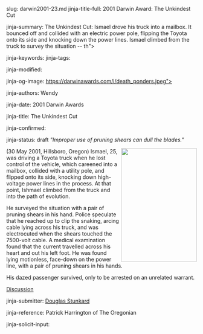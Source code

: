 slug: darwin2001-23.md
jinja-title-full: 2001 Darwin Award: The Unkindest Cut

jinja-summary: The Unkindest Cut: Ismael drove his truck into a mailbox. It bounced off and collided with an electric power pole, flipping the Toyota onto its side and knocking down the power lines. Ismael climbed from the truck to survey the situation -- th">

jinja-keywords:
jinja-tags:

jinja-modified:

jinja-og-image: https://darwinawards.com/i/death_ponders.jpeg">

jinja-authors: Wendy

jinja-date: 2001 Darwin Awards


jinja-title: The Unkindest Cut


jinja-confirmed:

jinja-status: draft
<I>"Improper use of pruning shears can dull the blades."</I>

<A href="/art/zeebarf/" target="_top"><IMG src="/i/art/zeebarf/darwin2001-23.jpg" align="right" width=200 height=301 border=0></A>(30 May 2001, Hillsboro, Oregon) Ismael, 25, was driving a Toyota truck
when he lost control of the vehicle, which careened into a mailbox,
collided with a utility pole, and flipped onto its side, knocking down
high-voltage power lines in the process. At that point, Ishmael climbed
from the truck and into the path of evolution.

He surveyed the situation with a pair of pruning shears in his hand.
Police speculate that he reached up to clip the snaking, arcing cable lying
across his truck, and was electrocuted when the shears touched the
7500-volt cable. A medical examination found that the current travelled
across his heart and out his left foot.	 He was found lying motionless,
face-down on the power line, with a pair of pruning shears in his hands.

His dazed passenger survived, only to be arrested on an unrelated warrant.
<!-- Ismael Aguilar-Torres, 25 ! -->

<A href="http://DarwinAwards.com/_NONODELETE_/critiques/000672.html">Discussion</A>
<P align=center>
<!--#include virtual="/inc/votebar_viewvoteonly" -->

jinja-submitter: <A HREF="mailto:REMOVE-Douglas.n.stunkard@intel.com">Douglas Stunkard</A>

jinja-reference: Patrick Harrington of The Oregonian

jinja-solicit-input:



<!--#include file=nav_2001.html -->


